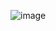 ![image](https://user-images.githubusercontent.com/63789702/188306981-2c8765a5-ac1f-4c4c-99e5-c4459e32860b.png)
